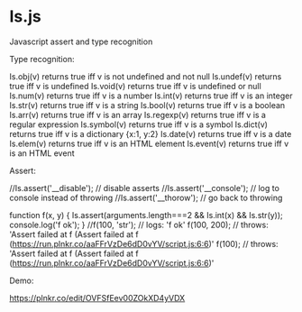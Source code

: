 # Is.js

Javascript assert and type recognition

Type recognition:

Is.obj(v)		  returns true iff v is not undefined and not null
Is.undef(v)		returns true iff v is undefined
Is.void(v)		returns true iff v is undefined or null
Is.num(v)		  returns true iff v is a number
Is.int(v)			returns true iff v is an integer
Is.str(v)		  returns true iff v is a string
Is.bool(v)		returns true iff v is a boolean
Is.arr(v)		  returns true iff v is an array
Is.regexp(v)  returns true iff v is a regular expression
Is.symbol(v)	returns true iff v is a symbol
Is.dict(v)		returns true iff v is a dictionary {x:1, y:2}
Is.date(v)		returns true iff v is a date
Is.elem(v)		returns true iff v is an HTML element
Is.event(v)		returns true iff v is an HTML event

Assert:

//Is.assert('__disable'); // disable asserts 
//Is.assert('__console'); // log to console instead of throwing
//Is.assert('__thorow');  // go back to throwing

function f(x, y) {
  Is.assert(arguments.length===2 && Is.int(x) && Is.str(y));
  console.log('f ok');
}
//f(100, 'str'); // logs: 'f ok'
f(100, 200); // throws: 'Assert failed at f (Assert failed at f (https://run.plnkr.co/aaFFrVzDe6dD0vYV/script.js:6:6)'
f(100); // throws: 'Assert failed at f (Assert failed at f (https://run.plnkr.co/aaFFrVzDe6dD0vYV/script.js:6:6)'


Demo: 

https://plnkr.co/edit/OVFSfEev00ZOkXD4yVDX
